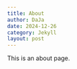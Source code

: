 ```yaml
---
title: About
author: DaJa
date: 2024-12-26
category: Jekyll
layout: post
---
```


This is an about page.
